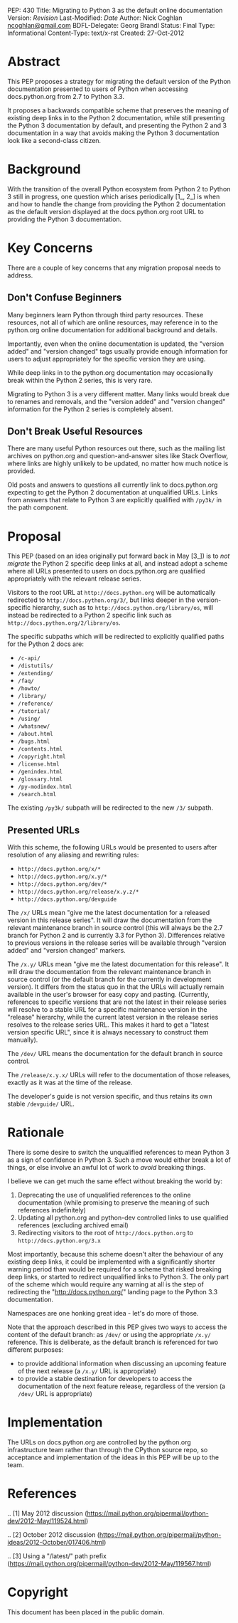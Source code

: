 PEP: 430
Title: Migrating to Python 3 as the default online documentation
Version: $Revision$
Last-Modified: $Date$
Author: Nick Coghlan <ncoghlan@gmail.com>
BDFL-Delegate: Georg Brandl
Status: Final
Type: Informational
Content-Type: text/x-rst
Created: 27-Oct-2012


Abstract
========

This PEP proposes a strategy for migrating the default version of the
Python documentation presented to users of Python when accessing
docs.python.org from 2.7 to Python 3.3.

It proposes a backwards compatible scheme that preserves the meaning of
existing deep links in to the Python 2 documentation, while still
presenting the Python 3 documentation by default, and presenting the
Python 2 and 3 documentation in a way that avoids making the Python 3
documentation look like a second-class citizen.


Background
==========

With the transition of the overall Python ecosystem from Python 2 to Python 3
still in progress, one question which arises periodically [1_, 2_] is when
and how to handle the change from providing the Python 2 documentation as
the default version displayed at the docs.python.org root URL to providing
the Python 3 documentation.


Key Concerns
============

There are a couple of key concerns that any migration proposal needs to
address.


Don't Confuse Beginners
-----------------------

Many beginners learn Python through third party resources. These resources,
not all of which are online resources, may reference in to the python.org
online documentation for additional background and details.

Importantly, even when the online documentation is updated, the "version
added" and "version changed" tags usually provide enough information for
users to adjust appropriately for the specific version they are using.

While deep links in to the python.org documentation may occasionally break
within the Python 2 series, this is very rare.

Migrating to Python 3 is a very different matter. Many links would break due
to renames and removals, and the "version added" and "version changed"
information for the Python 2 series is completely absent.


Don't Break Useful Resources
----------------------------

There are many useful Python resources out there, such as the mailing list
archives on python.org and question-and-answer sites like Stack Overflow,
where links are highly unlikely to be updated, no matter how much notice
is provided.

Old posts and answers to questions all currently link to docs.python.org
expecting to get the Python 2 documentation at unqualified URLs. Links from
answers that relate to Python 3 are explicitly qualified with ``/py3k/`` in
the path component.


Proposal
========

This PEP (based on an idea originally put forward back in May [3_]) is to
*not migrate* the Python 2 specific deep links at all, and instead adopt a
scheme where all URLs presented to users on docs.python.org are qualified
appropriately with the relevant release series.

Visitors to the root URL at ``http://docs.python.org`` will be automatically
redirected to ``http://docs.python.org/3/``, but links deeper in
the version-specific hierarchy, such as to
``http://docs.python.org/library/os``, will instead be redirected to
a Python 2 specific link such as ``http://docs.python.org/2/library/os``.

The specific subpaths which will be redirected to explicitly qualified
paths for the Python 2 docs are:

* ``/c-api/``
* ``/distutils/``
* ``/extending/``
* ``/faq/``
* ``/howto/``
* ``/library/``
* ``/reference/``
* ``/tutorial/``
* ``/using/``
* ``/whatsnew/``
* ``/about.html``
* ``/bugs.html``
* ``/contents.html``
* ``/copyright.html``
* ``/license.html``
* ``/genindex.html``
* ``/glossary.html``
* ``/py-modindex.html``
* ``/search.html``

The existing ``/py3k/`` subpath will be redirected to the new ``/3/``
subpath.


Presented URLs
--------------

With this scheme, the following URLs would be presented to users after
resolution of any aliasing and rewriting rules:

* ``http://docs.python.org/x/*``
* ``http://docs.python.org/x.y/*``
* ``http://docs.python.org/dev/*``
* ``http://docs.python.org/release/x.y.z/*``
* ``http://docs.python.org/devguide``

The ``/x/`` URLs mean "give me the latest documentation for a released
version in this release series". It will draw the documentation from the
relevant maintenance branch in source control (this will always be the
2.7 branch for Python 2 and is currently 3.3 for Python 3). Differences
relative to previous versions in the release series will be available
through "version added" and "version changed" markers.

The ``/x.y/`` URLs mean "give me the latest documentation for this release".
It will draw the documentation from the relevant maintenance branch in
source control (or the default branch for the currently in development
version). It differs from the status quo in that the URLs will
actually remain available in the user's browser for easy copy and pasting.
(Currently, references to specific versions that are not the latest in their
release series will resolve to a stable URL for a specific maintenance
version in the "release" hierarchy, while the current latest version in the
release series resolves to the release series URL. This makes it hard to get
a "latest version specific URL", since it is always necessary to construct
them manually).

The ``/dev/`` URL means the documentation for the default branch in source
control.

The ``/release/x.y.x/`` URLs will refer to the documentation of those
releases, exactly as it was at the time of the release.

The developer's guide is not version specific, and thus retains its own
stable ``/devguide/`` URL.

Rationale
=========

There is some desire to switch the unqualified references to mean Python 3
as a sign of confidence in Python 3. Such a move would either break a lot of
things, or else involve an awful lot of work to *avoid* breaking things.

I believe we can get much the same effect without breaking the world by:

1. Deprecating the use of unqualified references to the online
   documentation (while promising to preserve the meaning of such
   references indefinitely)
2. Updating all python.org and python-dev controlled links to use
   qualified references (excluding archived email)
3. Redirecting visitors to the root of ``http://docs.python.org`` to
   ``http://docs.python.org/3.x``

Most importantly, because this scheme doesn't alter the behaviour of any
existing deep links, it could be implemented with a significantly shorter
warning period than would be required for a scheme that risked breaking
deep links, or started to redirect unqualified links to Python 3. The
only part of the scheme which would require any warning at all is the
step of redirecting the "http://docs.python.org/" landing page to the
Python 3.3 documentation.

Namespaces are one honking great idea - let's do more of those.

Note that the approach described in this PEP gives two ways to access the
content of the default branch: as ``/dev/`` or using the appropriate
``/x.y/`` reference. This is deliberate, as the default branch is referenced
for two different purposes:

* to provide additional information when discussing an upcoming feature of
  the next release (a ``/x.y/`` URL is appropriate)
* to provide a stable destination for developers to access the documentation
  of the next feature release, regardless of the version (a ``/dev/`` URL is
  appropriate)


Implementation
==============

The URLs on docs.python.org are controlled by the python.org infrastructure
team rather than through the CPython source repo, so acceptance and
implementation of the ideas in this PEP will be up to the team.


References
==========

.. [1] May 2012 discussion
   (https://mail.python.org/pipermail/python-dev/2012-May/119524.html)

.. [2] October 2012 discussion
   (https://mail.python.org/pipermail/python-ideas/2012-October/017406.html)

.. [3] Using a "/latest/" path prefix
   (https://mail.python.org/pipermail/python-dev/2012-May/119567.html)


Copyright
===========
This document has been placed in the public domain.
